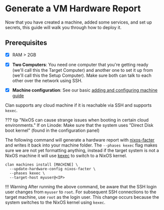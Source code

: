 # Generate a VM Hardware Report

Now that you have created a machine, added some services, and set up secrets, this guide will walk you through how to deploy it.


## Prerequisites
- [x] RAM > 2GB
- [x] **Two Computers**: You need one computer that you're getting ready (we'll call this the Target Computer) and another one to set it up from (we'll call this the Setup Computer). Make sure both can talk to each other over the network using SSH.
- [x] **Machine configuration**: See our basic [adding and configuring machine guide](./add-machines.md)


Clan supports any cloud machine if it is reachable via SSH and supports `kexec`.


??? tip "NixOS can cause strange issues when booting in certain cloud environments."
    If on Linode: Make sure that the system uses "Direct Disk boot kernel" (found in the configuration panel)


The following command will generate a hardware report with [nixos-facter](https://github.com/nix-community/nixos-facter) and writes it back into your machine folder. The `--phases kexec` flag makes sure we are not yet formatting anything, instead if the target system is not a NixOS machine it will use [kexec](https://wiki.archlinux.org/title/Kexec) to switch to a NixOS kernel.


```terminal
clan machines install [MACHINE] \
  --update-hardware-config nixos-facter \
  --phases kexec \
  --target-host myuser@<IP>
```

!!! Warning
    After running the above command, be aware that the SSH login user changes from `myuser` to `root`. For subsequent SSH connections to the target machine, use `root` as the login user. This change occurs because the system switches to the NixOS kernel using `kexec`.
